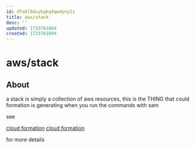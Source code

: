 ```yaml
---
id: dfa6l8duybgkq4qw4yny1z
title: aws/stack
desc: ''
updated: 1733761004
created: 1733761004
---
```

# aws/stack

## About


a stack is simply a collection of aws resources, this is the THING that
could formation is generating when you run the commands with sam

see

[cloud formation](cloudFormation.md)
[cloud formation](./aws/cloudFormation.md)

for more details
